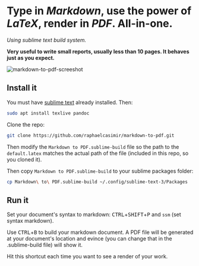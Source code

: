 # Type in *Markdown*, use the power of *LaTeX*, render in *PDF*. All-in-one.
_Using sublime text build system._

**Very useful to write small reports, usually less than 10 pages.
It behaves just as you expect.**

![markdown-to-pdf-screeshot](https://user-images.githubusercontent.com/9111357/49322573-de244180-f510-11e8-9e4a-92b2272729ba.png)

## Install it

You must have [sublime text](https://www.sublimetext.com/docs/3/linux_repositories.html) already installed.
Then:

```bash
sudo apt install texlive pandoc
```
Clone the repo:

```bash
git clone https://github.com/raphaelcasimir/markdown-to-pdf.git
```

Then modify the `Markdown to PDF.sublime-build` file so the path to the `default.latex` matches the actual path of the file (included in this repo, so you cloned it).

Then copy `Markdown to PDF.sublime-build` to your sublime packages folder:

```bash
cp Markdown\ to\ PDF.sublime-build ~/.config/sublime-text-3/Packages
```
## Run it
Set your document's syntax to markdown: <kbd>CTRL</kbd>+<kbd>SHIFT</kbd>+<kbd>P</kbd> and `ssm` (set syntax markdown).

Use <kbd>CTRL</kbd>+<kbd>B</kbd> to build your markdown document. A PDF file will be generated at your document's location and evince (you can change that in the .sublime-build file) will show it.

Hit this shortcut each time you want to see a render of your work.
